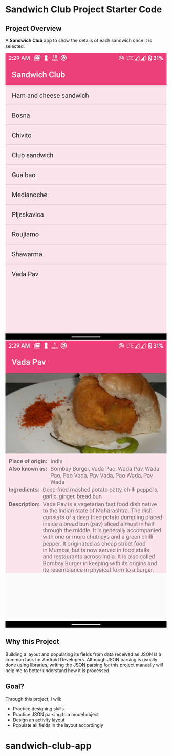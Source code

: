 # Sandwich Club Project Starter Code

## Project Overview
A **Sandwich Club** app to
show the details of each sandwich once it is selected.

![s1.png](docs-images/s1.jpg) ![s2.png](docs-images/s2.jpg)

## Why this Project

Building a layout and populating its fields from data received as JSON
is a common task for Android Developers. Although JSON parsing is usually
done using libraries, writing the JSON parsing for  this project manually will
help me to better understand how it is processed.

## Goal?
Through this project, I will:
- Practice designing skills
- Practice JSON parsing to a model object
- Design an activity layout
- Populate all fields in the layout accordingly

# sandwich-club-app
